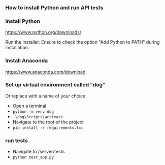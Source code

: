 ### How to install Python and run API tests

### Install Python

https://www.python.org/downloads/

Run the installer. Ensure to check the option "Add Python to PATH" during installation.

### Install Anaconda

https://www.anaconda.com/download

### Set up virtual environment called "dog"

Or replace with a name of your choice

- Open a terminal
- `python -m venv dog`
- `.\dog\Scripts\activate`
- Navigate to the root of the project
- `pip install -r requirements.txt`

### run tests

- Navigate to /server/tests
- `python test_app.py`